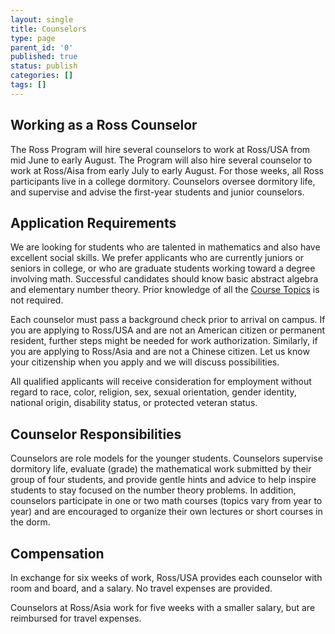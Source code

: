 ```yaml
---
layout: single
title: Counselors
type: page
parent_id: '0'
published: true
status: publish
categories: []
tags: []
---
```

## Working as a Ross Counselor

The Ross Program will hire several counselors to work at Ross/USA from mid June to early August.  The Program will also hire several counselor to work at Ross/Aisa from early July to early August.  For those weeks, all Ross participants live in a college dormitory.  Counselors oversee dormitory life, and supervise and advise the first-year students and junior counselors. 

## Application Requirements

We are looking for students who are talented in mathematics and also have excellent social skills. We prefer applicants who are currently juniors or seniors in college, or who are graduate students working toward a degree involving math. Successful candidates should know basic abstract algebra and elementary number theory. Prior knowledge of all the [Course Topics](/first-years/course-topics/) is not required.

Each counselor must pass a background check prior to arrival on campus. If you are applying to Ross/USA and are not an American citizen or permanent resident, further steps might be needed for work authorization. Similarly, if you are applying to Ross/Asia and are not a Chinese citizen.  Let us know your citizenship when you apply and we will discuss possibilities.

All qualified applicants will receive consideration for employment without regard to race, color, religion, sex, sexual orientation, gender identity, national origin, disability status, or protected veteran status.

## Counselor Responsibilities

Counselors are role models for the younger students. Counselors supervise dormitory life, evaluate (grade) the mathematical work submitted by their group of four students, and provide gentle hints and advice to help inspire students to stay focused on the number theory problems. In addition, counselors participate in one or two math courses (topics vary from year to year) and are encouraged to organize their own lectures or short courses in the dorm.

## Compensation

In exchange for six weeks of work, Ross/USA provides each counselor with room and board, and a salary.  No travel expenses are provided.  

Counselors at Ross/Asia work for five weeks with a smaller salary, but are reimbursed for travel expenses. 
